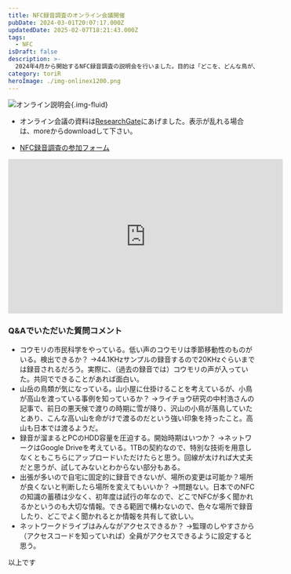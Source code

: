 ```yaml
---
title: NFC録音調査のオンライン会議開催
pubDate: 2024-03-01T20:07:17.000Z
updatedDate: 2025-02-07T18:21:43.000Z
tags:
  - NFC
isDraft: false
description: >-
  2024年4月から開始するNFC録音調査の説明会を行いました。目的は「どこを、どんな鳥が、どんなタイミングで、NFCを発していたのか」の事実把握と、そのデータを用いてなぜ「そこを通るのか、通らないのかの理解」、「保全への貢献」です。市民科学で皆さんと楽しく行いたいことご説明いたしました。
category: toriR
heroImage: ./img-onlinex1200.png
---
```


![オンライン説明会](https://object-storage.tyo2.conoha.io/v1/nc_2520d9a1_blog-astro-assets/blog-astro-assets/img-onlinex1200.png){.img-fluid}


- オンライン会議の資料は[ResearchGate](https://www.researchgate.net/publication/378610860_240301NFCluyindiaozhanoonrainshuominghui)にあげました。表示が乱れる場合は、moreからdownloadして下さい。



- [NFC録音調査の参加フォーム](https://docs.google.com/forms/d/e/1FAIpQLSfKVGvc3SA2TGcIZW1nP0gfP2XRuNNh4XmI9yDs5-9OaQgZvw/viewform)



<iframe width="560" height="315" src="https://www.youtube.com/embed/Qt7wbpM_Fyk?si=7uEPSSrkf-yWI9a1" title="YouTube video player" frameborder="0" allow="accelerometer; autoplay; clipboard-write; encrypted-media; gyroscope; picture-in-picture; web-share" allowfullscreen></iframe>

### Q&Aでいただいた質問コメント

- コウモリの市民科学をやっている。低い声のコウモリは季節移動性のものがいる。検出できるか？
  →44.1KHzサンプルの録音するので20KHzぐらいまでは録音されるだろう。実際に、（過去の録音では）コウモリの声が入っていた。共同でできることがあれば面白い。
- 山岳の鳥類が気になっている。山小屋に仕掛けることを考えているが、小鳥が高山を渡っている事例を知っているか？
  →ライチョウ研究の中村浩さんの記事で、前日の悪天候で渡りの時期に雪が降り、沢山の小鳥が落鳥していたとあり、こんな高い山を命がけで渡るのだという強い印象を持ったこと。高山も日本では渡るようだ。
- 録音が溜まるとPCのHDD容量を圧迫する。開始時期はいつか？
  →ネットワークはGoogle Driveを考えている。1TBの契約なので、特別な技術を用意しなくともこちらにアップロードいただけたらと思う。回線が太ければ大丈夫だと思うが、試してみないとわからない部分もある。
- 出張が多いので自宅に固定的に録音できないが、場所の変更は可能か？場所が良くないと判断したら場所を変えてもいいか？
  →問題ない。日本でのNFCの知識の蓄積は少なく、初年度は試行の年なので、どこでNFCが多く聞かれるかというのも大切な情報。できる範囲で構わないので、色々な場所で録音したり、どこでよく聞かれるとか情報を共有して欲しい。
- ネットワークドライブはみんながアクセスできるか？
  →監理のしやすさから（アクセスコードを知っていれば）全員がアクセスできるように設定すると思う。






以上です

   
